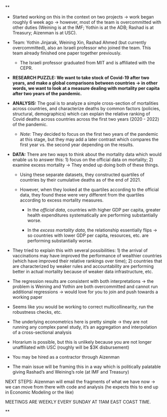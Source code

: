 
**

- Started working on this in the context on two projects → work began roughly 6 week ago → however, most of the team is overcommitted with other duties (Weining is at the IMF; Yothin is at the ADB; Rashad is at Treasury; Aizenman is at USC).
  
- Team: Yothin Jinjarak, Weining Xin, Rashad Ahmed (but currently overcommitted), also an Israeli professor who joined the team. This team already finished one paper together previously.
  
    - The Israeli professor graduated from MIT and is affiliated with the CEPR.

- **RESEARCH PUZZLE: We want to take stock of Covid-19 after two years, and make a global comparisons between countries → in other words, we want to look at a measure dealing with mortality per capita after two years of the pandemic.**
  
- **ANALYSIS:** The goal is to analyze a simple cross-section of mortalities across countries, and characterize deaths by common factors (policies, structural, demographics) which can explain the relative ranking of Covid deaths across countries across the first two years (2020 - 2022) of the pandemic.

    - *Note:* They decided to focus on the first two years of the pandemic at this stage, but they may add a later contrast which compares the first year vs. the second year depending on the results.

- **DATA:** There are two ways to think about the mortality data which would enable us to answer this: 1) focus on the official data on mortality; 2) examine excess mortality → They ended up doing both of these things.
  
   - Using these separate datasets, they constructed quartiles of countries by their cumulative deaths as of the end of 2021.

   - However, when they looked at the quartiles according to the official data, they found these were very different from the quartiles according to excess mortality measures.

      - In the *official data*, countries with higher GDP per capita, greater health expenditures systematically are performing substantially worse.
  
      - In the *excess mortality data*, the relationship essentially flips → so countries with lower GDP per capita, resources, etc. are performing substantially worse.

- They tried to explain this with several possibilities: 1) the arrival of vaccinations may have improved the performance of wealthier countries (which have improved their relative rankings over time); 2) countries that are characterized by weaker rules and accountability are performing better in actual mortality because of weaker data infrastructure, etc.
  
- The regression results are consistent with both interpretations → the problem is Weining and Yothin are both overcommitted and cannot run additional regressions → would love for you to join and push towards a working paper
  

- Seems like you would be working to correct multicollinearity, run the robustness checks, etc.
  
- The underlying econometrics here is pretty simple → they are not running any complex panel study, it’s an aggregation and interpolation of a cross-sectional analysis
  

- Horarium is possible, but this is unlikely because you are not longer unaffiliated with USC (roughly will be $3K disbursement)
  
- You may be hired as a contractor through Aizenman
  
- The main issue will be framing this in a way which is politically palatable giving Rashad’s and Weining’s role (at IMF and Treasury)
  

NEXT STEPS: Aizenman will email the fragments of what we have now → we can move from there with code and analysis (he expects this to end up in Economic Modeling or the like)

MEETINGS ARE WEEKLY EVERY SUNDAY AT 11AM EAST COAST TIME.

**
